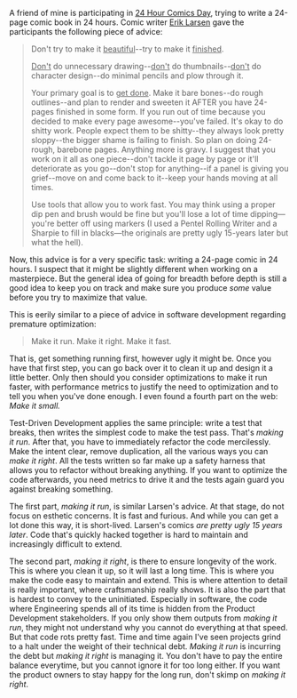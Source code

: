 A friend of mine is participating in
[24 Hour Comics Day](http://www.24hourcomicsday.com/), trying to write a
24-page comic book in 24 hours.  Comic writer
[Erik Larsen](http://en.wikipedia.org/wiki/Erik_Larsen) gave the participants
the following piece of advice:

> Don't try to make it <u>beautiful</u>--try to make it <u>finished</u>.
> 
> <u>Don't</u> do unnecessary drawing--<u>don't</u> do thumbnails--<u>don't</u>
> do character design--do minimal pencils and plow through it.
> 
> Your primary goal is to <u>get done</u>.  Make it bare bones--do rough
> outlines--and plan to render and sweeten it AFTER you have 24-pages finished
> in some form.  If you run out of time because you decided to make every page
> awesome--you've failed.  It's okay to do shitty work.  People expect them to
> be shitty--they always look pretty sloppy--the bigger shame is failing to
> finish.  So plan on doing 24-rough, barebone pages.  Anything more is gravy.
> I suggest that you work on it all as one piece--don't tackle it page by page
> or it'll deteriorate as you go--don't stop for anything--if a panel is giving
> you grief--move on and come back to it--keep your hands moving at all times.
> 
> Use tools that allow you to work fast. You may think using a proper dip pen
> and brush would be fine but you'll lose a lot of time dipping&mdash;you're
> better off using markers (I used a Pentel Rolling Writer and a Sharpie to fill
> in blacks&mdash;the originals are pretty ugly 15-years later but what the
> hell).

Now, this advice is for a very specific task: writing a 24-page comic in 24
hours.  I suspect that it might be slightly different when working on a
masterpiece.  But the general idea of going for breadth before depth is still a
good idea to keep you on track and make sure you produce _some_ value before you
try to maximize that value.

This is eerily similar to a piece of advice in software development regarding
premature optimization:

> Make it run.  Make it right.  Make it fast.

That is, get something running first, however ugly it might be.  Once you have
that first step, you can go back over it to clean it up and design it a little
better.  Only then should you consider optimizations to make it run faster,
with performance metrics to justify the need to optimization and to tell you
when you've done enough.  I even found a fourth part on the web:
_Make it small._

Test-Driven Development applies the same principle: write a test that breaks,
then writes the simplest code to make the test pass.  That's _making it run_.
After that, you have to immediately refactor the code mercilessly.  Make the
intent clear, remove duplication, all the various ways you can _make it right_.
All the tests written so far make up a safety harness that allows you to
refactor without breaking anything.  If you want to optimize the code
afterwards, you need metrics to drive it and the tests again guard you against
breaking something.

The first part, _making it run_, is similar Larsen's advice.  At that stage, do
not focus on esthetic concerns.  It is fast and furious.  And while you can get
a lot done this way, it is short-lived.  Larsen's comics
_are pretty ugly 15 years later_.  Code that's quickly hacked together is hard
to maintain and increasingly difficult to extend.

The second part, _making it right_, is there to ensure longevity of the work.
This is where you clean it up, so it will last a long time.  This is where you
make the code easy to maintain and extend.  This is where attention to detail is
really important, where craftsmanship really shows.  It is also the part that is
hardest to convey to the uninitiated.  Especially in software, the code where
Engineering spends all of its time is hidden from the Product Development
stakeholders.  If you only show them outputs from _making it run_, they might
not understand why you cannot do everything at that speed.  But that code rots
pretty fast.  Time and time again I've seen projects grind to a halt under the
weight of their technical debt.  _Making it run_ is incurring the debt but
_making it right_ is managing it.  You don't have to pay the entire balance
everytime, but you cannot ignore it for too long either.  If you want the
product owners to stay happy for the long run, don't skimp on _making it right_.
